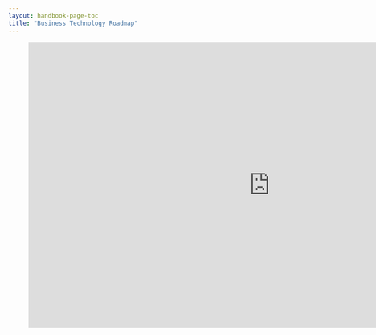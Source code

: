 ```yaml
---
layout: handbook-page-toc
title: "Business Technology Roadmap"
---
```


<figure class="video_container">
<iframe src="https://docs.google.com/presentation/d/e/2PACX-1vQOPaDx_-oogUSJNUEZZSYeGP5k2GXFu2Ola1TZxduvT-Zfmbb8R8oSj1fQ5mTvrCXabPoRu-TpH_iW/embed?start=false&loop=true&delayms=3000" frameborder="0" width="960" height="569" allowfullscreen="true" mozallowfullscreen="true" webkitallowfullscreen="true"></iframe>
</figure>

